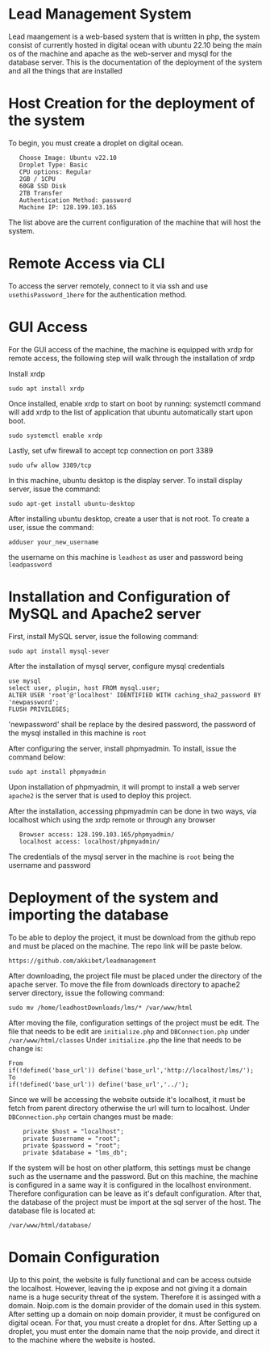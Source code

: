# Lead Management System

Lead maangement is a web-based system that is written in php, the system consist of currently hosted in digital ocean with ubuntu 22.10 being the main os of the machine and apache as the web-server and mysql for the database server. This is the documentation of the deployment of the system and all the things that are installed

# Host Creation for the deployment of the system
To begin, you must create a droplet on digital ocean.
```Choose Region: Singapore
   Choose Image: Ubuntu v22.10
   Droplet Type: Basic
   CPU options: Regular
   2GB / 1CPU
   60GB SSD Disk
   2TB Transfer
   Authentication Method: password
   Machine IP: 128.199.103.165
```
The list above are the current configuration of the machine that will host the system.

# Remote Access via CLI
To access the server remotely, connect to it via ssh and use ```usethisPassword_1here``` for the authentication method.

# GUI Access
For the GUI access of the machine, the machine is equipped with xrdp for remote access, the following step will walk through the installation of xrdp

Install xrdp

```
sudo apt install xrdp
```

Once installed, enable xrdp to start on boot by running: systemctl command will add xrdp to the list of application that ubuntu automatically start upon boot.
```
sudo systemctl enable xrdp
```

Lastly, set ufw firewall to accept tcp connection on port 3389
```
sudo ufw allow 3389/tcp
```

In this machine, ubuntu desktop is the display server. To install display server, issue the command:
```
sudo apt-get install ubuntu-desktop
```

After installing ubuntu desktop, create a user that is not root. To create a user, issue the command:
```
adduser your_new_username
```
the username on this machine is ```leadhost``` as user and password being ```leadpassword```

# Installation and Configuration of MySQL and Apache2 server
First, install MySQL server, issue the following command:

```
sudo apt install mysql-sever
```
After the installation of mysql server, configure mysql credentials
```mysql
use mysql
select user, plugin, host FROM mysql.user;
ALTER USER 'root'@'localhost' IDENTIFIED WITH caching_sha2_password BY 'newpassword';
FLUSH PRIVILEGES;
```
'newpassword' shall be replace by the desired password, the password of the mysql installed in this machine is ```root```

After configuring the server, install phpmyadmin. To install, issue the command below:
```
sudo apt install phpmyadmin
```

Upon installation of phpmyadmin, it will prompt to install a web server ```apache2``` is the server that is used to deploy this project.

After the installation, accessing phpmyadmin can be done in two ways, via localhost which using the xrdp remote or through any browser
```
   Browser access: 128.199.103.165/phpmyadmin/
   localhost access: localhost/phpmyadmin/
```
The credentials of the mysql server in the machine is ```root``` being the username and password

# Deployment of the system and importing the database
To be able to deploy the project, it must be download from the github repo and must be placed on the machine. The repo link will be paste below.
```
https://github.com/akkibet/leadmanagement
```
After downloading, the project file must be placed under the directory of the apache server. To move the file from downloads directory to apache2 server directory, issue the following command:
```
sudo mv /home/leadhostDownloads/lms/* /var/www/html
```
After moving the file, configuration settings of the project must be edit. The file that needs to be edit are ```initialize.php``` and ```DBConnection.php``` under ```/var/www/html/classes```
Under ```initialize.php``` the line that needs to be change is:
```
From
if(!defined('base_url')) define('base_url','http://localhost/lms/');
To
if(!defined('base_url')) define('base_url','../');
```
Since we will be accessing the website outside it's localhost, it must be fetch from parent directory otherwise the url will turn to localhost.
Under ```DBConnection.php``` certain changes must be made:
```
    private $host = "localhost";
    private $username = "root";
    private $password = "root";
    private $database = "lms_db";
```
If the system will be host on other platform, this settings must be change such as the username and the password. But on this machine, the machine is configured in a same way it is configured in the localhost environment. Therefore configuration can be leave as it's default configuration.
After that, the database of the project must be import at the sql server of the host. The database file is located at:
```
/var/www/html/database/
```
# Domain Configuration
Up to this point, the website is fully functional and can be access outside the localhost. However, leaving the ip expose and not giving it a domain name is a huge security threat of the system. Therefore it is assinged with a domain.
Noip.com is the domain provider of the domain used in this system.
After setting up a domain on noip domain provider, it must be configured on digital ocean. For that, you must create a droplet for dns.
After Setting up a droplet, you must enter the domain name that the noip provide, and direct it to the machine where the website is hosted.
